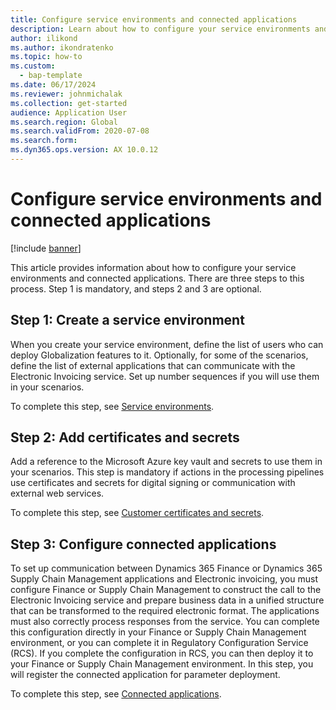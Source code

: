 ```yaml
---
title: Configure service environments and connected applications
description: Learn about how to configure your service environments and connected applications, including an overview on creating a service environment.
author: ilikond
ms.author: ikondratenko
ms.topic: how-to
ms.custom: 
  - bap-template
ms.date: 06/17/2024
ms.reviewer: johnmichalak
ms.collection: get-started
audience: Application User
ms.search.region: Global
ms.search.validFrom: 2020-07-08
ms.search.form: 
ms.dyn365.ops.version: AX 10.0.12
---
```


# Configure service environments and connected applications

[!include [banner](../../includes/banner.md)]

This article provides information about how to configure your service environments and connected applications. There are three steps to this process. Step 1 is mandatory, and steps 2 and 3 are optional.

## Step 1: Create a service environment

When you create your service environment, define the list of users who can deploy Globalization features to it. Optionally, for some of the scenarios, define the list of external applications that can communicate with the Electronic Invoicing service. Set up number sequences if you will use them in your scenarios.

To complete this step, see [Service environments](e-invoicing-service-environments.md).

## Step 2: Add certificates and secrets

Add a reference to the Microsoft Azure key vault and secrets to use them in your scenarios. This step is mandatory if actions in the processing pipelines use certificates and secrets for digital signing or communication with external web services.

To complete this step, see [Customer certificates and secrets](e-invoicing-customer-certificates-secrets.md).

## Step 3: Configure connected applications

To set up communication between Dynamics 365 Finance or Dynamics 365 Supply Chain Management applications and Electronic invoicing, you must configure Finance or Supply Chain Management to construct the call to the Electronic Invoicing service and prepare business data in a unified structure that can be transformed to the required electronic format. The applications must also correctly process responses from the service. You can complete this configuration directly in your Finance or Supply Chain Management environment, or you can complete it in Regulatory Configuration Service (RCS). If you complete the configuration in RCS, you can then deploy it to your Finance or Supply Chain Management environment. In this step, you will register the connected application for parameter deployment.

To complete this step, see [Connected applications](e-invoicing-connected-applications.md).
